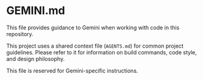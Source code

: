 # GEMINI.md

This file provides guidance to Gemini when working with code in this repository.

This project uses a shared context file (`AGENTS.md`) for common project guidelines. Please refer to it for information on build commands, code style, and design philosophy.

This file is reserved for Gemini-specific instructions.
